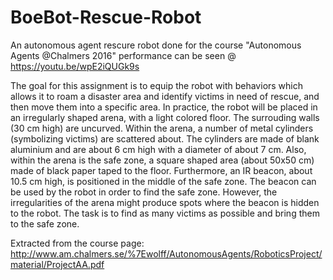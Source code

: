 # BoeBot-Rescue-Robot
An autonomous agent rescure robot done for the course "Autonomous Agents @Chalmers 2016"
performance can be seen @ https://youtu.be/wpE2iQUGk9s


The goal for this assignment is to equip the robot with behaviors which allows it to roam a disaster area and identify victims in need of rescue, and then move them into a specific area.
In practice, the robot will be placed in an irregularly shaped arena, with a light colored floor. The surrouding walls (30 cm high) are uncurved. Within the arena, a number of metal cylinders (symbolizing victims) are scattered about. The cylinders are made of blank aluminium and are about 6 cm high with a diameter of about 7 cm. Also, within the arena is the safe zone, a square shaped area (about 50x50 cm) made of black paper taped to the floor. Furthermore, an IR beacon, about 10.5 cm high, is positioned in the middle of the safe zone. The beacon can be used by the robot in order to find the safe zone. However, the irregularities of the arena might produce spots where the beacon is hidden to the robot. The task is to find as many victims as possible and bring them to the safe zone.

Extracted from the course page: http://www.am.chalmers.se/%7Ewolff/AutonomousAgents/RoboticsProject/material/ProjectAA.pdf
